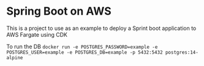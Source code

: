 # Spring Boot on AWS

This is a project to use as an example to deploy a Sprint boot application to AWS Fargate using CDK

To run the DB `docker run -e POSTGRES_PASSWORD=example -e POSTGRES_USER=example -e POSTGRES_DB=example -p 5432:5432 postgres:14-alpine`
